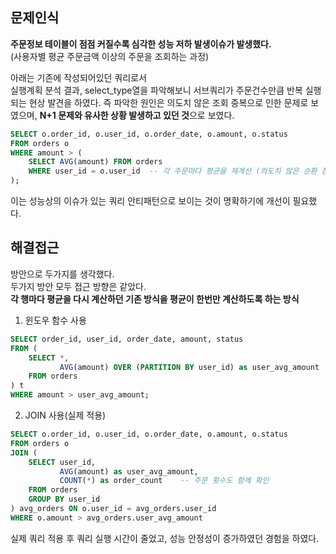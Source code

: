 ## 문제인식
<b>주문정보 테이블이 점점 커질수록 심각한 성능 저하 발생이슈가 발생했다.</b> <br>
(사용자별 평균 주문금액 이상의 주문을 조회하는 과정) <br>

아래는 기존에 작성되어있던 쿼리로서 <br>
실행계획 분석 결과, select_type열을 파악해보니 서브쿼리가 주문건수만큼 반복 실행되는 현상 발견을 하였다.
즉 파악한 원인은 의도치 않은 조회 중복으로 인한 문제로 보였으며, <b>N+1 문제와 유사한 상황 발생하고 있던 것</b>으로 보였다.

```SQL
SELECT o.order_id, o.user_id, o.order_date, o.amount, o.status
FROM orders o
WHERE amount > (
    SELECT AVG(amount) FROM orders
    WHERE user_id = o.user_id  -- 각 주문마다 평균을 재계산 (의도치 않은 순환 참조로 의심되는 부분)
);
```
이는 성능상의 이슈가 있는 쿼리 안티패턴으로 보이는 것이 명확하기에 개선이 필요했다.

## 해결접근
방안으로 두가지를 생각했다. <br>
두가지 방안 모두 접근 방향은 같았다. <br>
<b>각 행마다 평균을 다시 계산하던 기존 방식을 평균이 한번만 계산하도록 하는 방식</b>

1. 윈도우 함수 사용
```SQL
SELECT order_id, user_id, order_date, amount, status
FROM (
    SELECT *,
           AVG(amount) OVER (PARTITION BY user_id) as user_avg_amount
    FROM orders
) t
WHERE amount > user_avg_amount;
```

2. JOIN 사용(실제 적용)
```SQL
SELECT o.order_id, o.user_id, o.order_date, o.amount, o.status
FROM orders o
JOIN (
    SELECT user_id, 
           AVG(amount) as user_avg_amount,
           COUNT(*) as order_count    -- 주문 횟수도 함께 확인
    FROM orders
    GROUP BY user_id
) avg_orders ON o.user_id = avg_orders.user_id
WHERE o.amount > avg_orders.user_avg_amount
```
실제 쿼리 적용 후 쿼리 실행 시간이 줄었고, 성능 안정성이 증가하였던 경험을 하였다.
